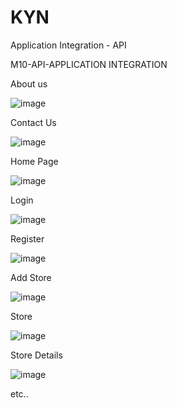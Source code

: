 # KYN
Application Integration - API

M10-API-APPLICATION INTEGRATION 

About us 

![image](https://user-images.githubusercontent.com/109020389/220817942-8d39cad3-4571-4c8b-8ee3-916d51eac251.png)

Contact Us

![image](https://user-images.githubusercontent.com/109020389/220817988-d6c136d4-a0c0-4126-a722-6825fad8aaad.png)

Home Page

![image](https://user-images.githubusercontent.com/109020389/220818067-28c21bbe-66ba-45f1-ba5b-85a0d55e62a4.png)

Login 

![image](https://user-images.githubusercontent.com/109020389/220818141-03ed7204-0021-407b-804a-50604bc79d04.png)

Register

![image](https://user-images.githubusercontent.com/109020389/220818570-120b6e68-0c62-49ca-b319-4feceffbe55d.png)

Add Store

![image](https://user-images.githubusercontent.com/109020389/220818652-a99d8c55-0e45-47cf-a777-b3590309f8de.png)

Store

![image](https://user-images.githubusercontent.com/109020389/220818723-b6ef7307-6700-42ca-a43d-3a4c05bdd807.png)

Store Details

![image](https://user-images.githubusercontent.com/109020389/220818781-17a73662-2c27-4070-afcf-34c1ca46f28f.png)

etc..
